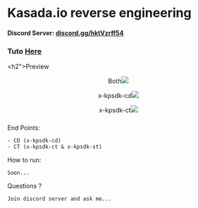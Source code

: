 <h1>Kasada.io reverse engineering</h1>

<h4>Discord Server: <a href="https://discord.gg/hktVzrff54">discord.gg/hktVzrff54</a></h2>


<h3>Tuto <a href="https://discord.gg/hktVzrff54">Here</a></h1>

<h2">Preview</h3>

<p align="center">Both<img src="https://cdn.discordapp.com/attachments/1067526836168433786/1140744103831801856/image.png"></p>
<p align="center">x-kpsdk-cd<img src="https://cdn.discordapp.com/attachments/1067526836168433786/1140744745656799272/image.png"></p>
<p align="center">x-kpsdk-ct<img src="https://cdn.discordapp.com/attachments/1067526836168433786/1140744590979239966/image.png"></p>



###

End Points:
```
- CD (x-kpsdk-cd)
- CT (x-kpsdk-ct & x-kpsdk-st)
```



How to run:
```
Soon...
```

Questions ?
```
Join discord server and ask me...
```
